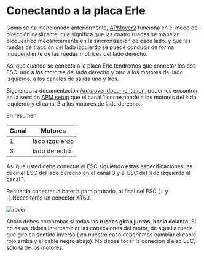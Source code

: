 # Conectando a la placa Erle

Como se ha mencionado anteriormente,  [APMover2](https://github.com/BeaglePilot/ardupilot/tree/master/APMrover2) funciona en el modo de dirección deslizante, que significa que las cuatro ruedas se manejan bloqueando mecánicamente en la sincronización de cada lado. y que las ruedas de tracción del lado izquierdo se puede conducir de forma independiente de las ruedas motrices del lado derecho.

Así que cuando se conecta a la placa Erle tendremos que conectar los dos ESC: uno a los motores del lado derecho y otro a los motores del lado izquierdo. a los canales de salida uno y tres.

Siguiendo la documentación [Ardurover documentation](http://rover.ardupilot.com/wiki/table-of-contents/), podemos encontrar en la sección [APM setup](http://rover.ardupilot.com/wiki/setup/) que el canal 1 corresponde a los motores del lado izquierdo y el canal 3 a los motores de lado derecho.

En resumen:

|**Canal**|**Motores**|
|-----|-----|
|1|lado izquierdo|
|3|lado derecho|

Así que usted debe conectar el ESC siguiendo estas especificaciones, es decir el ESC del lado derecho en el canal 3 y el ESC del lado izquierdo al canal 1.

Recuerda conectar la batería para probarlo, al final del ESC (+ y -).Necesitarás un conector XT60.

![rover](..img/assembly_img/rover.jpg)

Ahora debes comprobar si todas las **ruedas giran juntas, hacia delante**. Si no es as, debes intercambiar las conecxiones del motor, de aquella rueda que gire en sentido inverso ( en nuestro caso  deberíamos cambiar el cable rojo arriba y el cable negro abajo). No debes tocar la coneción d elso ESC, sólo la de los motores.
